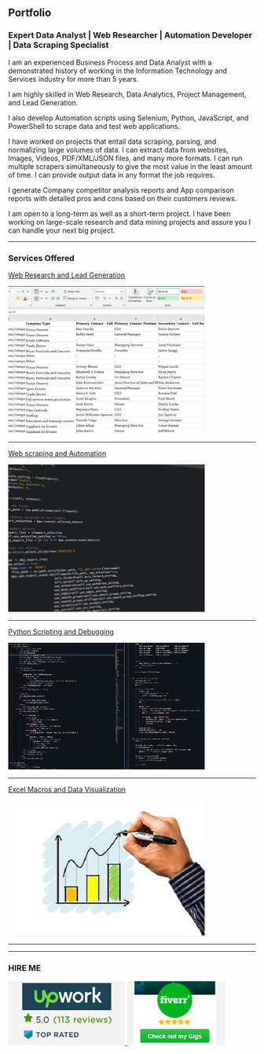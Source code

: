 ## Portfolio

### Expert Data Analyst | Web Researcher | Automation Developer | Data Scraping Specialist

I am an experienced Business Process and Data Analyst with a demonstrated history of working in the Information Technology and Services industry for more than 5 years.

I am highly skilled in Web Research, Data Analytics, Project Management, and Lead Generation.

I also develop Automation scripts using Selenium, Python, JavaScript, and PowerShell to scrape data and test web applications.

I have worked on projects that entail data scraping, parsing, and normalizing large volumes of data. I can extract data from websites, Images, Videos, PDF/XML/JSON files, and many more formats. I can run multiple scrapers simultaneously to give the most value in the least amount of time. I can provide output data in any format the job requires.

I generate Company competitor analysis reports and App comparison reports with detailed pros and cons based on their customers reviews.

I am open to a long-term as well as a short-term project. I have been working on large-scale research and data mining projects and assure you I can handle your next big project.

---

### Services Offered 

[Web Research and Lead Generation](/leadgen)

<a href="/leadgen">
<img src="images/thumbnail1.jpg?raw=true" alt="Web Research and Lead Generation Freelance work"/>
</a>

---

[Web scraping and Automation](/scraping)

<a href="/scraping">
<img src="images/thumbnail2.jpg?raw=true" alt="Web scraping and Automation Freelance work"/>
</a>

---

[Python Scripting and Debugging](/python)

<a href="/python">
<img src="images/thumbnail3.jpg?raw=true" alt="Python Scripting and Debugging Freelance work"/>
</a>

---

[Excel Macros and Data Visualization](/excel)

<a href="/excel">
<img src="images/thumbnail4.jpg?raw=true" alt="Excel Macros and Data Visualization Freelance work"/>
</a>

---

---

### HIRE ME

<p float="left">
  <a href="https://www.upwork.com/o/profiles/users/~01839791ddb1ede3fa/">
  <img src="images/UpworkJobs.png" alt="Kowshika Upwork Freelancer Profile" width="238" />
  </a>

  <a href="https://www.fiverr.com/kowshikanagaraj/">
  <img src="images/FiverrGigs.png" alt="Kowshika Fiverr Freelancer Gigs" width="200"/>
  </a>
</p>

